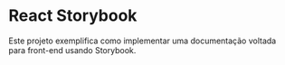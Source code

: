 # React Storybook

Este projeto exemplifica como implementar uma documentação voltada para front-end usando Storybook.